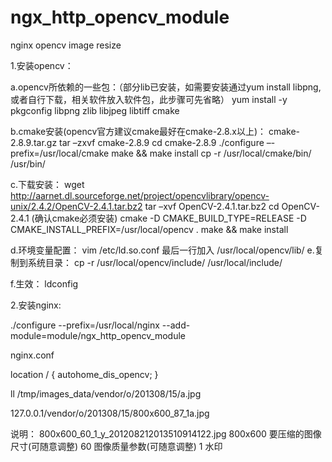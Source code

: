 ngx_http_opencv_module
======================

nginx opencv image resize


1.安装opencv：

a.opencv所依赖的一些包：（部分lib已安装，如需要安装通过yum install libpng,或者自行下载，相关软件放入软件包，此步骤可先省略）
	yum install -y pkgconfig  libpng  zlib libjpeg  libtiff cmake

b.cmake安装(opencv官方建议cmake最好在cmake-2.8.x以上)：
	cmake-2.8.9.tar.gz
	tar –zxvf cmake-2.8.9
	cd cmake-2.8.9
	./configure –-prefix=/usr/local/cmake
	make && make install
	cp -r /usr/local/cmake/bin/ /usr/bin/

c.下载安装：
	wget http://aarnet.dl.sourceforge.net/project/opencvlibrary/opencv-unix/2.4.2/OpenCV-2.4.1.tar.bz2
	tar –xvf OpenCV-2.4.1.tar.bz2
	cd OpenCV-2.4.1
	(确认cmake必须安装)
	cmake -D CMAKE_BUILD_TYPE=RELEASE -D CMAKE_INSTALL_PREFIX=/usr/local/opencv .
	make && make install

d.环境变量配置：
	vim /etc/ld.so.conf
	最后一行加入
	/usr/local/opencv/lib/
e.复制到系统目录：
	cp -r /usr/local/opencv/include/ /usr/local/include/

f.生效：
	ldconfig
	
	
2.安装nginx:

./configure --prefix=/usr/local/nginx --add-module=module/ngx_http_opencv_module



nginx.conf

 location / {
            autohome_dis_opencv;
        }


ll /tmp/images_data/vendor/o/201308/15/a.jpg



127.0.0.1/vendor/o/201308/15/800x600_87_1a.jpg

说明：
800x600_60_1_y_201208212013510914122.jpg
800x600 要压缩的图像尺寸(可随意调整)
60 图像质量参数(可随意调整)
1 水印
